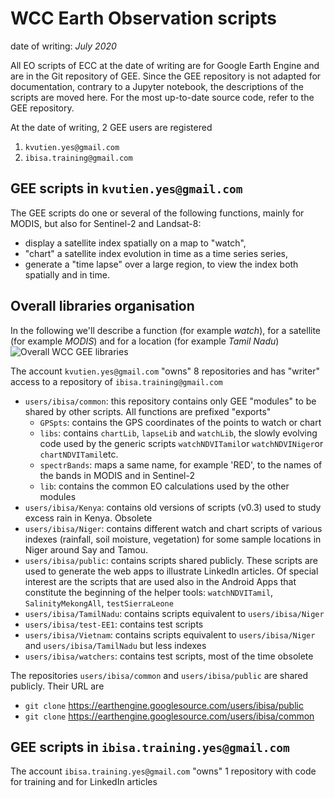 # WCC Earth Observation scripts
date of writing: _July 2020_

All EO scripts of ECC at the date of writing are for Google Earth Engine and are in the Git repository of GEE. Since the GEE repository is not adapted for documentation, contrary to a Jupyter notebook, the descriptions of the scripts are moved here. For the most up-to-date source code, refer to the GEE repository.

At the date of writing, 2 GEE users are registered
1. `kvutien.yes@gmail.com`
2. `ibisa.training@gmail.com`

## GEE scripts in `kvutien.yes@gmail.com`
The GEE scripts do one or several of the following functions, mainly for MODIS, but also for  Sentinel-2 and Landsat-8:
* display a satellite index spatially on a map to "watch",
* "chart" a satellite index evolution in time as a time series series,
* generate a "time lapse" over a large region, to view the index both spatially and in time.

## Overall libraries organisation
In the following we'll describe a function (for example _watch_), for a satellite (for example _MODIS_) and for a location (for example _Tamil Nadu_)
![Overall WCC GEE libraries](https://github.com/kvutien/Top-Level/blob/master/common/images/20200718%20WCC%20Libraries.png)

The account `kvutien.yes@gmail.com` "owns" 8 repositories and has "writer" access to a repository of `ibisa.training@gmail.com`
* `users/ibisa/common`: this repository contains only GEE "modules" to be shared by other scripts. All functions are prefixed "exports"
  * `GPSpts`: contains the GPS coordinates of the points to watch or chart
  * `libs`: contains `chartLib`, `lapseLib` and `watchLib`, the slowly evolving code used by the generic scripts `watchNDVITamil`or `watchNDVINiger`or `chartNDVITamil`etc.
  * `spectrBands`: maps a same name, for example 'RED', to the names of the bands in MODIS and in Sentinel-2
  * `lib`: contains the common EO calculations used by the other modules
* `users/ibisa/Kenya`: contains old versions of scripts (v0.3) used to study excess rain in Kenya. Obsolete
* `users/ibisa/Niger`: contains different watch and chart scripts of various indexes (rainfall, soil moisture, vegetation) for some sample locations in Niger around Say and Tamou.
* `users/ibisa/public`: contains scripts shared publicly. These scripts are used to generate the web apps to illustrate LinkedIn articles. Of special interest are the scripts that are used also in the Android Apps that constitute the beginning of the helper tools: `watchNDVITamil`, `SalinityMekongAll`, `testSierraLeone`
* `users/ibisa/TamilNadu`: contains scripts equivalent to `users/ibisa/Niger`
* `users/ibisa/test-EE1`: contains test scripts
* `users/ibisa/Vietnam`: contains scripts equivalent to `users/ibisa/Niger` and `users/ibisa/TamilNadu` but less indexes
* `users/ibisa/watchers`: contains test scripts, most of the time obsolete

The repositories `users/ibisa/common` and `users/ibisa/public` are shared publicly. Their URL are
* `git clone` https://earthengine.googlesource.com/users/ibisa/public
* `git clone` https://earthengine.googlesource.com/users/ibisa/common

## GEE scripts in `ibisa.training.yes@gmail.com`
The account `ibisa.training.yes@gmail.com` "owns" 1 repository with code for training and for LinkedIn articles

